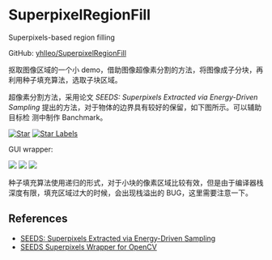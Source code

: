# SuperpixelRegionFill

Superpixels-based region filling

GitHub: [yhlleo/SuperpixelRegionFill](https://github.com/yhlleo/SuperpixelRegionFill)

抠取图像区域的一个小 demo，借助图像超像素分割的方法，将图像成子分块，再利用种子填充算法，选取子块区域。

超像素分割方法，采用论文 *SEEDS: Superpixels Extracted via Energy-Driven
Sampling* 提出的方法，对于物体的边界具有较好的保留，如下图所示。可以辅助目标检
测中制作 Banchmark。

[![Star](http://atilimcetin.com/SEEDS/star_small.png)](http://atilimcetin.com/SEEDS/star.png)
[![Star Labels](http://atilimcetin.com/SEEDS/star_labels_small.png)](http://atilimcetin.com/SEEDS/star_labels.png)

GUI wrapper:

![](http://whudoc.qiniudn.com/2016/superfill-2.png)
![](http://whudoc.qiniudn.com/2016/superfill-3.png)
![](http://whudoc.qiniudn.com/2016/superfill-4.png)

种子填充算法使用递归的形式，对于小块的像素区域比较有效，但是由于编译器栈深度有限，填充区域过大的时候，会出现栈溢出的 BUG，这里需要注意一下。

## References

-   [SEEDS: Superpixels Extracted via Energy-Driven Sampling](http://www.mvdblive.org/seeds/)
-   [SEEDS Superpixels Wrapper for OpenCV](https://github.com/yhlleo/SEEDS-superpixels)

